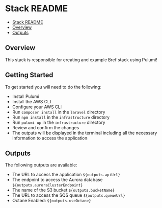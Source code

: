 # Stack README
- [Stack README](#stack-readme)
- [Overview](#overview)
- [Outputs](#outputs)

## Overview
This stack is responsible for creating and example Bref stack using Pulumi! 

## Getting Started
To get started you will need to do the following:
- Install Pulumi
- Install the AWS CLI
- Configure your AWS CLI
- Run `composer install` in the `laravel` directory
- Run `npm install` in the `infrastructure` directory
- Run `pulumi up` in the `infrastructure` directory
- Review and confirm the changes
- The outputs will be displayed in the terminal including all the necessary information to access the application

## Outputs
The following outputs are available:
- The URL to access the application `${outputs.apiUrl}`
- The endpoint to access the Aurora database `${outputs.auroraClusterEndpoint}`
- The name of the S3 bucket `${outputs.bucketName}`
- The URL to access the SQS queue `${outputs.queueUrl}` 
- Octane Enabled: `${outputs.useOctane}`

